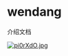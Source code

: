 # wendang
介绍文档

[![pi0rXdO.jpg](https://z1.ax1x.com/2023/11/26/pi0rXdO.jpg)](https://imgse.com/i/pi0rXdO)
